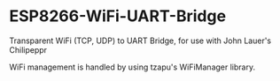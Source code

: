 # ESP8266-WiFi-UART-Bridge
Transparent WiFi (TCP, UDP) to UART Bridge, for use with John Lauer's Chilipeppr

WiFi management is handled by using tzapu's WiFiManager library.

